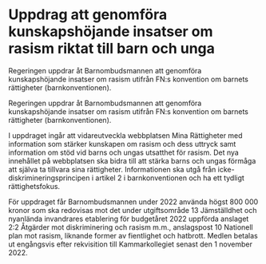 # Uppdrag att genomföra kunskapshöjande insatser om rasism riktat till barn och unga

Regeringen uppdrar åt Barnombudsmannen att genomföra kunskapshöjande insatser om rasism utifrån FN:s konvention om barnets rättigheter (barnkonventionen).

Regeringen uppdrar åt Barnombudsmannen att genomföra kunskapshöjande insatser om rasism utifrån FN:s konvention om barnets rättigheter (barnkonventionen).

I uppdraget ingår att vidareutveckla webbplatsen Mina Rättigheter med information som stärker kunskapen om rasism och dess uttryck samt information om stöd vid barns och ungas utsatthet för rasism. Det nya innehållet på webbplatsen ska bidra till att stärka barns och ungas förmåga att själva ta tillvara sina rättigheter. Informationen ska utgå från icke-diskrimineringsprincipen i artikel 2 i barnkonventionen och ha ett tydligt rättighetsfokus.

För uppdraget får Barnombudsmannen under 2022 använda högst 800 000 kronor som ska redovisas mot det under utgiftsområde 13 Jämställdhet och nyanlända invandrares etablering för budgetåret 2022 uppförda anslaget 2:2 Åtgärder mot diskriminering och rasism m.m., anslagspost 10 Nationell plan mot rasism, liknande former av fientlighet och hatbrott. Medlen betalas ut engångsvis efter rekvisition till Kammarkollegiet senast den 1 november 2022.
